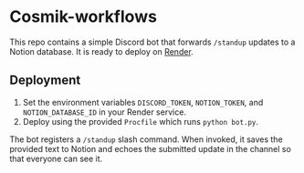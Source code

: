 # Cosmik-workflows

This repo contains a simple Discord bot that forwards `/standup` updates to a Notion database. It is ready to deploy on [Render](https://render.com).

## Deployment

1. Set the environment variables `DISCORD_TOKEN`, `NOTION_TOKEN`, and `NOTION_DATABASE_ID` in your Render service.
2. Deploy using the provided `Procfile` which runs `python bot.py`.

The bot registers a `/standup` slash command. When invoked, it saves the provided text to Notion and echoes the submitted update in the channel so that everyone can see it.
